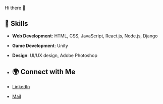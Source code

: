 Hi there 👋

## 🚀 Skills
- **Web Development**: HTML, CSS, JavaScript, React.js, Node.js, Django
- **Game Development**: Unity
- **Design**: UI/UX design, Adobe Photoshop

- ## 🌍 Connect with Me
- [LinkedIn](https://www.linkedin.com/in/mithilgirish/)
- [Mail](t.r.mithil@gmail.com)
